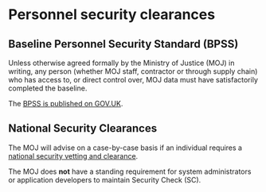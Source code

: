 # Personnel security clearances

## Baseline Personnel Security Standard \(BPSS\)

Unless otherwise agreed formally by the Ministry of Justice \(MOJ\) in writing, any person \(whether MOJ staff, contractor or through supply chain\) who has access to, or direct control over, MOJ data must have satisfactorily completed the baseline.

The [BPSS is published on GOV.UK](https://www.gov.uk/government/publications/government-baseline-personnel-security-standard).

## National Security Clearances

The MOJ will advise on a case-by-case basis if an individual requires a [national security vetting and clearance](https://www.gov.uk/guidance/security-vetting-and-clearance#applicant).

The MOJ does **not** have a standing requirement for system administrators or application developers to maintain Security Check \(SC\).

